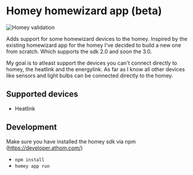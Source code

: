 # Homey homewizard app (beta)
![Homey validation](https://github.com/ricardovanlaarhoven/nl.homewizard/workflows/Homey%20validation/badge.svg)

Adds support for some homewizard devices to the homey.
Inspired by the existing homewizard app for the homey I've decided to build a new one from scratch. Which supports the sdk 2.0 and soon the 3.0.

My goal is to atleast support the devices you can't connect directly to homey, the heatlink and the energylink. As far as I know all other devices like sensors and light bulbs can be connected directly to the homey.

## Supported devices
- Heatlink


## Development
Make sure you have installed the homey sdk via npm (https://developer.athom.com/)

- `npm install`
- `homey app run`

